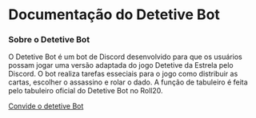 # Documentação do Detetive Bot

### Sobre o Detetive Bot
O Detetive Bot é um bot de Discord desenvolvido para que os usuários possam jogar uma versão adaptada do jogo Detetive da Estrela pelo Discord. O bot realiza tarefas esseciais para o jogo como distribuir as cartas, escolher o assassino e rolar o dado. A função de tabuleiro é feita pelo tabuleiro oficial do Detetive Bot no Roll20.

[Convide o detetive Bot](https://discord.com/api/oauth2/authorize?client_id=753686837117059162&permissions=8&scope=bot)
